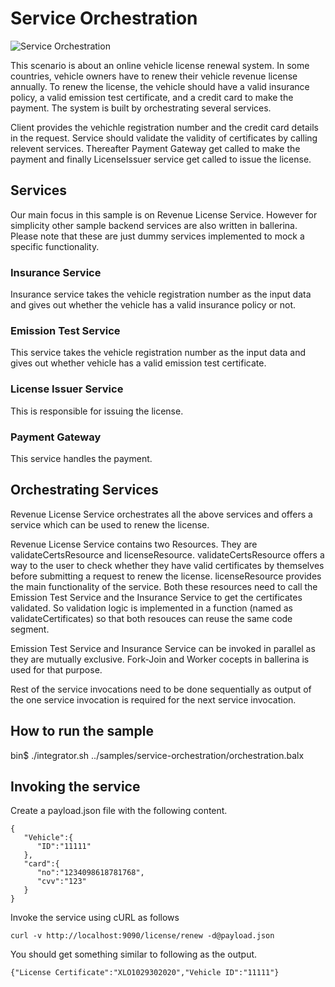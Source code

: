 # Service Orchestration

![Service Orchestration](https://github.com/isudana/product-ei/blob/7.0.x/samples/service-orchestration/orchestration-scenario.png "Service Orchestration")


This scenario is about an online vehicle license renewal system. 
In some countries, vehicle owners have to renew their vehicle revenue license annually. 
To renew the license, the vehicle should have a valid insurance policy, a valid emission test certificate, 
and a credit card to make the payment.
The system is built by orchestrating several services.

Client provides the vehichle registration number and the credit card details in the request. Service should validate the validity of certificates by calling relevent services. Thereafter Payment Gateway get called to make the payment and finally LicenseIssuer service get called to issue the license. 

## Services

Our main focus in this sample is on Revenue License Service. 
However for simplicity other sample backend services are also written in ballerina.
Please note that these are just dummy services implemented to mock a specific functionality.

### Insurance Service
Insurance service takes the vehicle registration number as the input data and gives out whether the vehicle has a valid insurance policy or not.

### Emission Test Service
This service takes the vehicle registration number as the input data and gives out whether vehicle has a valid emission test certificate.

### License Issuer Service

This is responsible for issuing the license.

### Payment Gateway
This service handles the payment.

## Orchestrating Services
Revenue License Service orchestrates all the above services and offers a service which can be used to renew the license.

Revenue License Service contains two Resources. They are validateCertsResource and licenseResource.
validateCertsResource offers a way to the user to check whether they have valid certificates by themselves before submitting a request to renew the license. 
licenseResource provides the main functionality of the service. 
Both these resources need to call the Emission Test Service and the Insurance Service to get the certificates validated. So validation logic is implemented in a function (named as validateCertificates) so that both resouces can reuse the same code segment.

Emission Test Service and Insurance Service can be invoked in parallel as they are mutually exclusive. Fork-Join and Worker cocepts in ballerina is used for that purpose. 

Rest of the service invocations need to be done sequentially as output of the one service invocation is required for the next service invocation.

## How to run the sample

bin$ ./integrator.sh ../samples/service-orchestration/orchestration.balx

## Invoking the service
Create a payload.json file with the following content.
```
{
   "Vehicle":{
      "ID":"11111"
   },
   "card":{
      "no":"1234098618781768",
      "cvv":"123"
   }
}
```
Invoke the service using cURL as follows
```
curl -v http://localhost:9090/license/renew -d@payload.json
```

You should get something similar to following as the output.
```
{"License Certificate":"XLO1029302020","Vehicle ID":"11111"}
```











